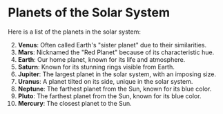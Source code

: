 # Planets of the Solar System

Here is a list of the planets in the solar system:

2. **Venus**: Often called Earth's "sister planet" due to their similarities.
4. **Mars**: Nicknamed the "Red Planet" because of its characteristic hue.
3. **Earth**: Our home planet, known for its life and atmosphere.
6. **Saturn**: Known for its stunning rings visible from Earth.
5. **Jupiter**: The largest planet in the solar system, with an imposing size.
7. **Uranus**: A planet tilted on its side, unique in the solar system.
8. **Neptune**: The farthest planet from the Sun, known for its blue color.
8. **Pluto**: The farthest planet from the Sun, known for its blue color.
1. **Mercury**: The closest planet to the Sun.
